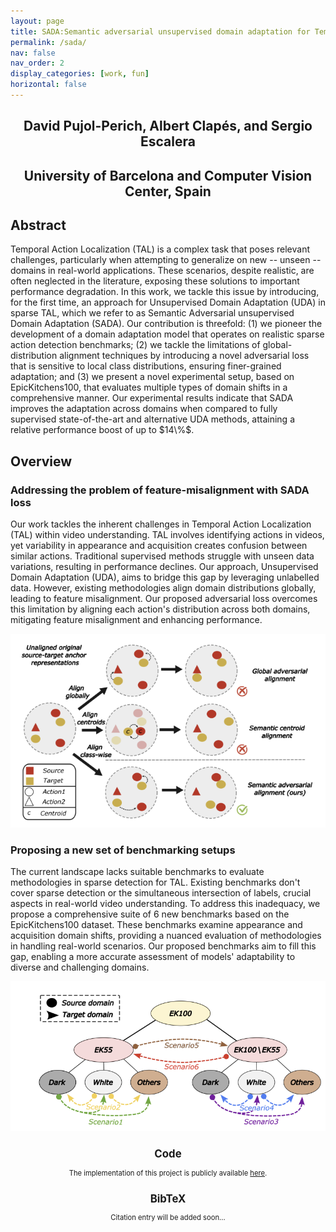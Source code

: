 ```yaml
---
layout: page
title: SADA:Semantic adversarial unsupervised domain adaptation for Temporal Action Localization
permalink: /sada/
nav: false
nav_order: 2
display_categories: [work, fun]
horizontal: false
---
```


<!-- pages/projects.md -->
<div class="authors" style="text-align: center;">
  <h2>David Pujol-Perich, Albert Clapés, and Sergio Escalera</h2>
  <h2>University of Barcelona and Computer Vision Center, Spain</h2>
</div>

<div class="projects">
  <h2>Abstract</h2>
  <p>Temporal Action Localization (TAL) is a complex task that poses relevant challenges, particularly when attempting to generalize on new -- unseen -- domains in real-world applications. These scenarios, despite realistic, are often neglected in the literature, exposing these solutions to important performance degradation. In this work, we tackle this issue by introducing, for the first time, an approach for Unsupervised Domain Adaptation (UDA) in sparse TAL, which we refer to as Semantic Adversarial unsupervised Domain Adaptation (SADA). Our contribution is threefold: (1) we pioneer the development of a domain adaptation model that operates on realistic sparse action detection benchmarks; (2) we tackle the limitations of global-distribution alignment techniques by introducing a novel adversarial loss that is sensitive to local class distributions, ensuring finer-grained adaptation; and (3) we present a novel experimental setup, based on EpicKitchens100, that evaluates multiple types of domain shifts in a comprehensive manner. Our experimental results indicate that SADA improves the adaptation across domains when compared to fully supervised state-of-the-art and alternative UDA methods, attaining a relative performance boost of up to $14\%$.</p>

  <h2>Overview</h2>
  <h3>Addressing the problem of feature-misalignment with SADA loss</h3>
  <p>Our work tackles the inherent challenges in Temporal Action Localization (TAL) within video understanding. TAL involves identifying actions in videos, yet variability in appearance and acquisition creates confusion between similar actions. Traditional supervised methods struggle with unseen data variations, resulting in performance declines. Our approach, Unsupervised Domain Adaptation (UDA), aims to bridge this gap by leveraging unlabelled data. However, existing methodologies align domain distributions globally, leading to feature misalignment. Our proposed adversarial loss overcomes this limitation by aligning each action's distribution across both domains, mitigating feature misalignment and enhancing performance.</p>
<div class="image-caption" style="text-align: center; font-size: 80%;">
  <img src="/assets/img/sada/sada_loss.png" alt="SADA loss">
</div>

  <h3>Proposing a new set of benchmarking setups</h3>
  <p>The current landscape lacks suitable benchmarks to evaluate methodologies in sparse detection for TAL. Existing benchmarks don't cover sparse detection or the simultaneous intersection of labels, crucial aspects in real-world video understanding. To address this inadequacy, we propose a comprehensive suite of 6 new benchmarks based on the EpicKitchens100 dataset. These benchmarks examine appearance and acquisition domain shifts, providing a nuanced evaluation of methodologies in handling real-world scenarios. Our proposed benchmarks aim to fill this gap, enabling a more accurate assessment of models' adaptability to diverse and challenging domains.</p>
<div class="image-caption" style="text-align: center; font-size: 80%;">
  <img src="/assets/img/sada/benchmarks.png" alt="New benchmarks"
</div>
  <h2>Code</h2>
  <p>The implementation of this project is publicly available <a href="https://github.com/davidpujol/SADA">here</a>.</p>

  <h2>BibTeX</h2>
  <p>Citation entry will be added soon...</p>
</div>